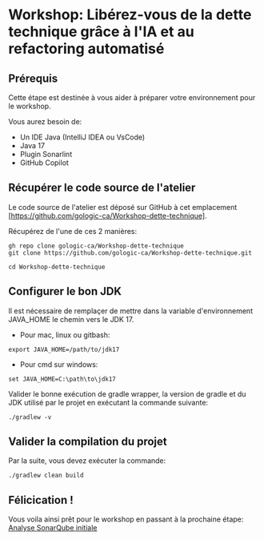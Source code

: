 # Workshop: Libérez-vous de la dette technique grâce à l'IA et au refactoring automatisé

## Prérequis

Cette étape est destinée à vous aider à préparer votre environnement pour le workshop. 

Vous aurez besoin de:
- Un IDE Java (IntelliJ IDEA ou VsCode)
- Java 17 
- Plugin Sonarlint
- GitHub Copilot

## Récupérer le code source de l'atelier

Le code source de l'atelier est déposé sur GitHub à cet emplacement [https://github.com/gologic-ca/Workshop-dette-technique].

Récupérez de l'une de ces 2 manières:

```shell
gh repo clone gologic-ca/Workshop-dette-technique
git clone https://github.com/gologic-ca/Workshop-dette-technique.git

cd Workshop-dette-technique
```

## Configurer le bon JDK

Il est nécessaire de remplaçer de mettre dans la variable d'environnement JAVA_HOME le chemin vers le JDK 17.

* Pour mac, linux ou gitbash:
```shell
export JAVA_HOME=/path/to/jdk17
```

* Pour cmd sur windows:
```shell
set JAVA_HOME=C:\path\to\jdk17
```

Valider le bonne exécution de gradle wrapper, la version de gradle et du JDK utilisé par le projet en exécutant la commande suivante:
```shell
./gradlew -v
```

## Valider la compilation du projet

Par la suite, vous devez exécuter la commande: 

```shell
./gradlew clean build
```

## Félicication !

Vous voila ainsi prêt pour le workshop en passant à la prochaine étape: [Analyse SonarQube initiale](INITAL_SAST.md)